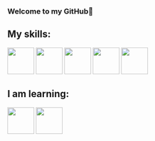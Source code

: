 ### Welcome to my GitHub👋<br />
## My skills:
<img src="https://cdn.jsdelivr.net/gh/devicons/devicon/icons/python/python-original.svg" hight="60" width="60"/> <img src="https://cdn.jsdelivr.net/gh/devicons/devicon/icons/c/c-plain.svg" hight="60" width="60"/> <img src="https://cdn.jsdelivr.net/gh/devicons/devicon/icons/mysql/mysql-original-wordmark.svg" hight="60" width="60"/> <img src="https://cdn.jsdelivr.net/gh/devicons/devicon/icons/html5/html5-original.svg" hight="60" width="60"/> <img src="https://cdn.jsdelivr.net/gh/devicons/devicon/icons/css3/css3-original.svg" hight="60" width="60"/>
## I am learning:
<img src="https://cdn.jsdelivr.net/gh/devicons/devicon/icons/javascript/javascript-original.svg" hight="60" width="60"/> <img src="https://cdn.jsdelivr.net/gh/devicons/devicon/icons/java/java-plain.svg" hight="60" width="60"/>
